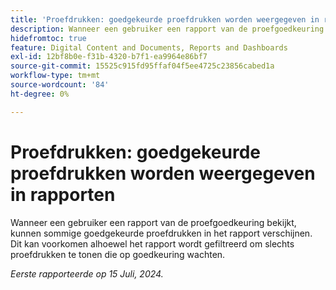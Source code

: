 ```yaml
---
title: 'Proefdrukken: goedgekeurde proefdrukken worden weergegeven in rapporten'
description: Wanneer een gebruiker een rapport van de proefgoedkeuring bekijkt, kunnen sommige goedgekeurde proefdrukken in het rapport verschijnen. Dit kan voorkomen alhoewel het rapport wordt gefiltreerd om slechts proefdrukken te tonen die op goedkeuring wachten.
hidefromtoc: true
feature: Digital Content and Documents, Reports and Dashboards
exl-id: 12bf8b0e-f31b-4320-b7f1-ea9964e86bf7
source-git-commit: 15525c915fd95ffaf04f5ee4725c23856cabed1a
workflow-type: tm+mt
source-wordcount: '84'
ht-degree: 0%

---
```


# Proefdrukken: goedgekeurde proefdrukken worden weergegeven in rapporten

<!--

>[!NOTE]
>
>This issue has been closed because it is not an issue.
-->

Wanneer een gebruiker een rapport van de proefgoedkeuring bekijkt, kunnen sommige goedgekeurde proefdrukken in het rapport verschijnen. Dit kan voorkomen alhoewel het rapport wordt gefiltreerd om slechts proefdrukken te tonen die op goedkeuring wachten.

_Eerste rapporteerde op 15 Juli, 2024._
